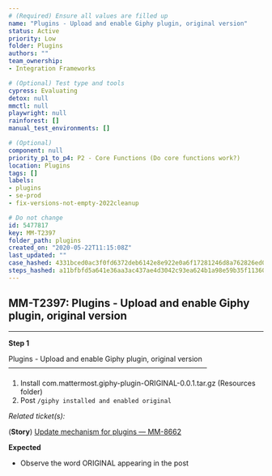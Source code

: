 ```yaml
---
# (Required) Ensure all values are filled up
name: "Plugins - Upload and enable Giphy plugin, original version"
status: Active
priority: Low
folder: Plugins
authors: ""
team_ownership: 
- Integration Frameworks

# (Optional) Test type and tools
cypress: Evaluating
detox: null
mmctl: null
playwright: null
rainforest: []
manual_test_environments: []

# (Optional)
component: null
priority_p1_to_p4: P2 - Core Functions (Do core functions work?)
location: Plugins
tags: []
labels: 
- plugins
- se-prod
- fix-versions-not-empty-2022cleanup

# Do not change
id: 5477817
key: MM-T2397
folder_path: plugins
created_on: "2020-05-22T11:15:08Z"
last_updated: ""
case_hashed: 4331bced0ac3f0fd6372deb6142e8e922e0a6f17281246d8a762826ed0396a9988bf0c32b65500405c69f5d65c0edf4d
steps_hashed: a11bfbfd5a641e36aa3ac437ae4d3042c93ea624b1a98e59b35f113609277fdad45b6786baaa89c52b42176d9aac765a
---
```


## MM-T2397: Plugins - Upload and enable Giphy plugin, original version

---

**Step 1**

Plugins - Upload and enable Giphy plugin, original version\
————————————————————————————

1. Install com.mattermost.giphy-plugin-ORIGINAL-0.0.1.tar.gz (Resources folder)
2. Post `/giphy installed and enabled original`

_Related ticket(s):_

(**Story**) [Update mechanism for plugins — MM-8662](https://mattermost.atlassian.net/browse/MM-8662)

**Expected**

- Observe the word ORIGINAL appearing in the post
